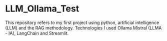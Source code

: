 # LLM_Ollama_Test
This repository refers to my first project using python, artificial intelligence (LLM) and the RAG methodology. Technologies I used Ollama Mistral (LLMA - IA), LangChain and Streamlit. 
